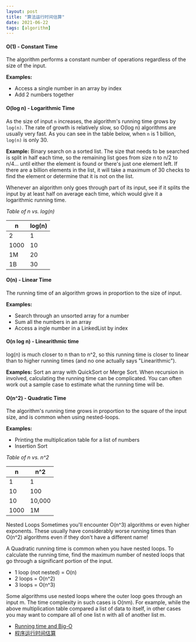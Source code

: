 ```yaml
---
layout: post
title: "算法运行时间估算"
date: 2021-06-22
tags: [algorithm]
---
```


#### O(1) - Constant Time
The algorithm performs a constant number of operations regardless of the size of the input.

**Examples:**
- Access a single number in an array by index
- Add 2 numbers together

#### O(log n) - Logarithmic Time
As the size of input `n` increases, the algorithm's running time grows by `log(n)`. The rate
of growth is relatively slow, so O(log n) algorithms are usually very fast. As you can see in the table below, when `n` is 1 billion, `log(n)` is only 30.

**Example:**
Binary search on a sorted list. The size that needs to be searched is split in half each time, so the remaining list goes from size n to n/2 to n/4... until either the element is found or there's just one element left. If there are a billion elements in the list, it will take a maximum of 30 checks to find the element or determine that it is not on the list.

Whenever an algorithm only goes through part of its input, see if it splits the input by at least half on average each time, which would give it a logarithmic running time.

*Table of n vs. log(n)*

|n   |log(n)|
|----|------|
|2   |1     |
|1000|10    |
|1M  |20    |
|1B  |30    |

#### O(n) - Linear Time
The running time of an algorithm grows in proportion to the size of input.

**Examples:**
- Search through an unsorted array for a number
- Sum all the numbers in an array
- Access a ingle number in a LinkedList by index

#### O(n log n) - Linearithmic time
log(n) is much closer to n than to n^2, so this running time is closer to linear than to higher running times (and no one actually says "Linearithmic").

**Examples:**
Sort an array with QuickSort or Merge Sort. When recursion in involved, calculating the running time can be complicated. You can often work out a sample case to estimate what the running time will be.

#### O(n^2) - Quadratic Time
The algorithm's running time grows in proportion to the square of the input size, and is common when using nested-loops.

**Examples:**
- Printing the multiplication table for a list of numbers
- Insertion Sort

*Table of n vs. n^2*

|n   |n^2   |
|----|------|
|1   |1     |
|10  |100   |
|10  |10,000|
|1000|1M    |

Nested Loops
Sometimes you'll encounter O(n^3) algorithms or even higher exponents. These usually have considerably worse running times than O(n^2) algorithms even if they don't have a different name!

A Quadratic running time is common when you have nested loops. To calculate the running time, find the maximum number of nested loops that go through a significant portion of the input.

- 1 loop (not nested) = O(n)
- 2 loops = O(n^2)
- 3 loops = O(n^3)

Some algorithms use nested loops where the outer loop goes through an input m. The time complexity in such cases is O(nm). For example, while the above multiplication table compared a list of data to itself, in other cases you may want to compare all of one list n with all of another list m.



* [Running time and Big-O](https://www.learneroo.com/modules/106/nodes/559)
* [程序运行时间估算](https://blog.csdn.net/qq_35212671/article/details/53414729)
